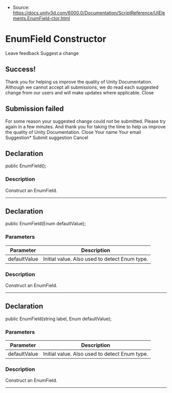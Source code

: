 * Source: https://docs.unity3d.com/6000.0/Documentation/ScriptReference/UIElements.EnumField-ctor.html

# EnumField Constructor
Leave feedback
Suggest a change
## Success!
Thank you for helping us improve the quality of Unity Documentation. Although we cannot accept all submissions, we do read each suggested change from our users and will make updates where applicable.
Close
## Submission failed
For some reason your suggested change could not be submitted. Please <a>try again</a> in a few minutes. And thank you for taking the time to help us improve the quality of Unity Documentation.
Close
Your name Your email Suggestion* Submit suggestion
Cancel
## Declaration
public EnumField(); 
### Description
Construct an EnumField. 
* * *
## Declaration
public EnumField(Enum defaultValue); 
### Parameters
Parameter | Description  
---|---  
defaultValue | Initial value. Also used to detect Enum type.  
### Description
Construct an EnumField. 
* * *
## Declaration
public EnumField(string label, Enum defaultValue); 
### Parameters
Parameter | Description  
---|---  
defaultValue | Initial value. Also used to detect Enum type.  
### Description
Construct an EnumField. 
* * *

